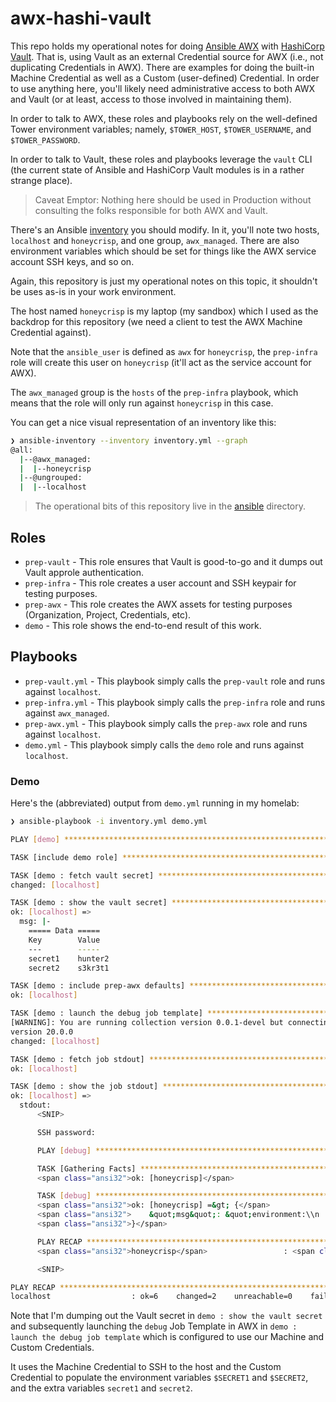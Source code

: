 # awx-hashi-vault

This repo holds my operational notes for doing [Ansible AWX](https://github.com/ansible/awx) with [HashiCorp Vault](https://vaultproject.io).
That is, using Vault as an external Credential source for AWX (i.e., not duplicating Credentials in AWX).
There are examples for doing the built-in Machine Credential as well as a Custom (user-defined) Credential.
In order to use anything here, you'll likely need administrative access to both AWX and Vault (or at least, access to those involved in maintaining them).

In order to talk to AWX, these roles and playbooks rely on the well-defined Tower environment variables; namely, `$TOWER_HOST`, `$TOWER_USERNAME`, and `$TOWER_PASSWORD`.

In order to talk to Vault, these roles and playbooks leverage the `vault` CLI (the current state of Ansible and HashiCorp Vault modules is in a rather strange place).

> Caveat Emptor: Nothing here should be used in Production without consulting the folks responsible for both AWX and Vault.

There's an Ansible [inventory](./ansible/inventory.yml) you should modify.
In it, you'll note two hosts, `localhost` and `honeycrisp`, and one group, `awx_managed`.
There are also environment variables which should be set for things like the AWX service account SSH keys, and so on.

Again, this repository is just my operational notes on this topic, it shouldn't be uses as-is in your work environment.

The host named `honeycrisp` is my laptop (my sandbox) which I used as the backdrop for this repository (we need a client to test the AWX Machine Credential against).

Note that the `ansible_user` is defined as `awx` for `honeycrisp`, the `prep-infra` role will create this user on `honeycrisp` (it'll act as the service account for AWX).

The `awx_managed` group is the `hosts` of the `prep-infra` playbook, which means that the role will only run against `honeycrisp` in this case.

You can get a nice visual representation of an inventory like this:

```bash
❯ ansible-inventory --inventory inventory.yml --graph
@all:
  |--@awx_managed:
  |  |--honeycrisp
  |--@ungrouped:
  |  |--localhost
```


> The operational bits of this repository live in the [ansible](ansible/) directory.

## Roles

- `prep-vault` - This role ensures that Vault is good-to-go and it dumps out Vault approle authentication.
- `prep-infra` - This role creates a user account and SSH keypair for testing purposes.
- `prep-awx` - This role creates the AWX assets for testing purposes (Organization, Project, Credentials, etc).
- `demo` - This role shows the end-to-end result of this work.

## Playbooks

- `prep-vault.yml` - This playbook simply calls the `prep-vault` role and runs against `localhost`.
- `prep-infra.yml` - This playbook simply calls the `prep-infra` role and runs against `awx_managed`.
- `prep-awx.yml` - This playbook simply calls the `prep-awx` role and runs against `localhost`.
- `demo.yml` - This playbook simply calls the `demo` role and runs against `localhost`.

### Demo

Here's the (abbreviated) output from `demo.yml` running in my homelab:

```bash
❯ ansible-playbook -i inventory.yml demo.yml

PLAY [demo] **************************************************************************

TASK [include demo role] *************************************************************

TASK [demo : fetch vault secret] *****************************************************
changed: [localhost]

TASK [demo : show the vault secret] **************************************************
ok: [localhost] =>
  msg: |-
    ===== Data =====
    Key        Value
    ---        -----
    secret1    hunter2
    secret2    s3kr3t1

TASK [demo : include prep-awx defaults] **********************************************
ok: [localhost]

TASK [demo : launch the debug job template] ******************************************
[WARNING]: You are running collection version 0.0.1-devel but connecting to AWX
version 20.0.0
changed: [localhost]

TASK [demo : fetch job stdout] *******************************************************
ok: [localhost]

TASK [demo : show the job stdout] ****************************************************
ok: [localhost] =>
  stdout:
      <SNIP>

      SSH password:

      PLAY [debug] *******************************************************************

      TASK [Gathering Facts] *********************************************************
      <span class="ansi32">ok: [honeycrisp]</span>

      TASK [debug] *******************************************************************
      <span class="ansi32">ok: [honeycrisp] =&gt; {</span>
      <span class="ansi32">    &quot;msg&quot;: &quot;environment:\\n  $SECRET1: hunter2\\n  $SECRET2: s3kr3t1\\nvariables:\\n  secret1: hunter2\\n  secret2: s3kr3t1\\n&quot;</span>
      <span class="ansi32">}</span>

      PLAY RECAP *********************************************************************
      <span class="ansi32">honeycrisp</span>                 : <span class="ansi32">ok=2   </span> changed=0    unreachable=0    failed=0    skipped=0    rescued=0    ignored=0

      <SNIP>

PLAY RECAP ***************************************************************************
localhost                  : ok=6    changed=2    unreachable=0    failed=0    skipped=0    rescued=0    ignored=0
```

Note that I'm dumping out the Vault secret in `demo : show the vault secret` and subsequently launching the `debug` Job Template in AWX in `demo : launch the debug job template` which is configured to use our Machine and Custom Credentials.

It uses the Machine Credential to SSH to the host and the Custom Credential to populate the environment variables `$SECRET1` and `$SECRET2`, and the extra variables `secret1` and `secret2`.
